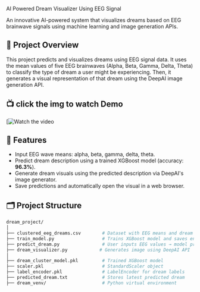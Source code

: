 AI Powered Dream Visualizer Using EEG Signal

An innovative AI-powered system that visualizes dreams based on EEG brainwave signals using machine learning and image generation APIs.

## 🚀 Project Overview

This project predicts and visualizes dreams using EEG signal data. It uses the mean values of five EEG brainwaves (Alpha, Beta, Gamma, Delta, Theta) to classify the type of dream a user might be experiencing. Then, it generates a visual representation of that dream using the DeepAI image generation API.

## 📺 click the img to watch Demo

[![Watch the video](https://img.youtube.com/vi/ZvQsrTi5ijg/hqdefault.jpg)

## 🧩 Features

- Input EEG wave means: alpha, beta, gamma, delta, theta.
- Predict dream description using a trained XGBoost model (accuracy: **96.3%**).
- Generate dream visuals using the predicted description via DeepAI's image generator.
- Save predictions and automatically open the visual in a web browser.

## 🗂️ Project Structure

```bash
dream_project/
│
├── clustered_eeg_dreams.csv        # Dataset with EEG means and dream labels
├── train_model.py                  # Trains XGBoost model and saves encoders
├── predict_dream.py                # User inputs EEG values → model predicts dream
├── dream_visualizer.py            # Generates image using DeepAI API
│
├── dream_cluster_model.pkl         # Trained XGBoost model
├── scaler.pkl                      # StandardScaler object
├── label_encoder.pkl               # LabelEncoder for dream labels
├── predicted_dream.txt             # Stores latest predicted dream
├── dream_venv/                     # Python virtual environment
